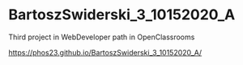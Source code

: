 # BartoszSwiderski_3_10152020_A
Third project in WebDeveloper path in OpenClassrooms

https://phos23.github.io/BartoszSwiderski_3_10152020_A/ 
